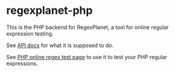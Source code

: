 # regexplanet-php

This is the PHP backend for RegexPlanet, a tool for online regular expression testing.

See [API docs](http://www.regexplanet.com/support/api.html) for what it is supposed to do.

See [PHP online regex test page](http://www.regexplanet.com/advanced/php/index.html) to use it to test your PHP regular expressions.
